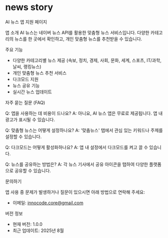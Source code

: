 # news story

 AI 뉴스 앱 지원 페이지

 앱 소개
AI 뉴스는 네이버 뉴스 API를 활용한 맞춤형 뉴스 서비스입니다. 다양한 카테고리의 뉴스를 한 곳에서 확인하고, 개인 맞춤형 뉴스를 추천받을 수 있습니다.

 주요 기능
- 다양한 카테고리별 뉴스 제공 (속보, 정치, 경제, 사회, 문화, 세계, 스포츠, IT/과학, 날씨, 랭킹뉴스)
- 개인 맞춤형 뉴스 추천 서비스
- 다크모드 지원
- 뉴스 공유 기능
- 실시간 뉴스 업데이트

 자주 묻는 질문 (FAQ)

 Q: 앱을 사용하는 데 비용이 드나요?
A: 아니요, AI 뉴스 앱은 무료로 제공됩니다. 앱 내 광고가 표시될 수 있습니다.

 Q: 맞춤형 뉴스는 어떻게 설정하나요?
A: '맞춤뉴스' 탭에서 관심 있는 키워드나 주제를 설정할 수 있습니다.

 Q: 다크모드는 어떻게 활성화하나요?
A: 앱 내 설정에서 다크모드를 켜고 끌 수 있습니다.

 Q: 뉴스를 공유하는 방법은?
A: 각 뉴스 기사에서 공유 아이콘을 탭하여 다양한 플랫폼으로 공유할 수 있습니다.



 문의하기
 
앱 사용 중 문제가 발생하거나 질문이 있으시면 아래 방법으로 연락해 주세요:

- 이메일: innocode.core@gmail.com


 버전 정보
- 현재 버전: 1.0.0
- 최근 업데이트: 2025년 8월
